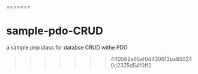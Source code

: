 =======
# sample-pdo-CRUD   
a sample php class for databse CRUD withe PDO
>>>>>>> 440562e65af0d4306f3ba850240c2375d54f0ff2
